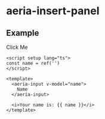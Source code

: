 <script setup lang="ts">
import { ref, provide } from 'vue'
import {
  AeriaButton,
  AeriaInsertPanel,
  useStore,
  registerStore,
  createI18n,
  createCollectionStore,
  createGlobalStateManager,
  I18N_KEY,
  GLOBAL_STATE_KEY,
} from 'aeria-ui'
import ResultBox from '../../src/components/result-box.vue'

const open = ref(false)

const manager = createGlobalStateManager()
provide(GLOBAL_STATE_KEY, manager.__globalState)

const registerPizzaStore = registerStore((context) => createCollectionStore({
  $id: 'pizza',
}, context))

const pizzaStore = registerPizzaStore({
  manager,
  i18n: createI18n().__globalI18n,
})

console.log(useStore('pizza', manager))
</script>

# aeria-insert-panel

## Example

<result-box>
  <aeria-button @click="open = true">
    Click Me
  </aeria-button>

  <aeria-insert-panel
    collection="pizza"
  />
</result-box>

```vue
<script setup lang="ts">
const name = ref('')
</script>

<template>
  <aeria-input v-model="name">
    Name
  </aeria-input>

  <i>Your name is: {{ name }}</i>
</template>
```
